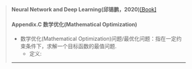 >**Neural Network and Deep Learning(邱锡鹏，2020)**[[Book]](https://nndl.github.io/)<br/>
> #### Appendix.C 数学优化(Mathematical Optimization)
> + 数学优化(Mathematical Optimization)问题/最优化问题：指在一定约束条件下，求解一个目标函数的最值问题.
>    + 定义:
>----